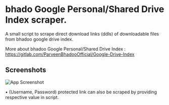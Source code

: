 # bhado Google Personal/Shared Drive Index scraper.

A small script to scrape direct download links (ddls) of downloadable files from bhadoo google drive index.


More about bhadoo Google Personal/Shared Drive Index : https://gitlab.com/ParveenBhadooOfficial/Google-Drive-Index

## Screenshots

![App Screenshot](https://telegra.ph/file/02de0add6d1abacda7eca.jpg?text=example)

 • (Username, Password) protected link can also be scraped by providing respective value in script.
